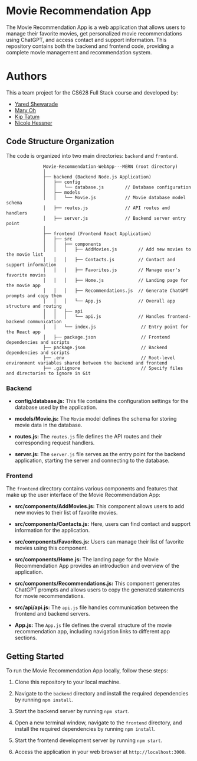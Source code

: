 # Movie Recommendation App

The Movie Recommendation App is a web application that allows users to manage their favorite movies, get personalized movie recommendations using ChatGPT, and access contact and support information. This repository contains both the backend and frontend code, providing a complete movie management and recommendation system.

# Authors

This a team project for the CS628 Full Stack course and developed by:
- [Yared Shewarade](https://github.com/yared-shewarade)
- [Mary Oh](https://github.com/maryoohhh)
- [Kip Tatum](https://github.com/KipTatumRepo)
- [Nicole Hessner](https://github.com/CityUhessnern)

## Code Structure Organization

The code is organized into two main directories: `backend` and `frontend`.

                  Movie-Recommendation-WebApp---MERN (root directory)
                  │
                  ├── backend (Backend Node.js Application)
                  │   ├── config
                  │   │   └── database.js        // Database configuration
                  │   ├── models
                  │   │   └── Movie.js           // Movie database model schema
                  │   ├── routes.js              // API routes and handlers
                  │   ├── server.js              // Backend server entry point
                  │
                  ├── frontend (Frontend React Application)
                  │   ├── src
                  │   │   ├── components
                  │   │   │   ├── AddMovies.js        // Add new movies to the movie list
                  │   │   │   ├── Contacts.js         // Contact and support information
                  │   │   │   ├── Favorites.js        // Manage user's favorite movies
                  │   │   │   ├── Home.js             // Landing page for the movie app
                  │   │   │   ├── Recommendations.js  // Generate ChatGPT prompts and copy them
                  │   │   │   └── App.js              // Overall app structure and routing
                  │   │   ├── api
                  │   │   │   └── api.js              // Handles frontend-backend communication
                  │   │   └── index.js                 // Entry point for the React app
                  │   ├── package.json                 // Frontend dependencies and scripts
                  ├── package.json                     // Backend dependencies and scripts
                  ├── .env                             // Root-level environment variables shared between the backend and frontend
                  ├── .gitignore                       // Specify files and directories to ignore in Git

### Backend

- **config/database.js:** This file contains the configuration settings for the database used by the application.

- **models/Movie.js:** The `Movie` model defines the schema for storing movie data in the database.

- **routes.js:** The `routes.js` file defines the API routes and their corresponding request handlers.

- **server.js:** The `server.js` file serves as the entry point for the backend application, starting the server and connecting to the database.

### Frontend

The `frontend` directory contains various components and features that make up the user interface of the Movie Recommendation App:

- **src/components/AddMovies.js:** This component allows users to add new movies to their list of favorite movies.

- **src/components/Contacts.js:** Here, users can find contact and support information for the application.

- **src/components/Favorites.js:** Users can manage their list of favorite movies using this component.

- **src/components/Home.js:** The landing page for the Movie Recommendation App provides an introduction and overview of the application.

- **src/components/Recommendations.js:** This component generates ChatGPT prompts and allows users to copy the generated statements for movie recommendations.

- **src/api/api.js:** The `api.js` file handles communication between the frontend and backend servers.

- **App.js:** The `App.js` file defines the overall structure of the movie recommendation app, including navigation links to different app sections.

## Getting Started

To run the Movie Recommendation App locally, follow these steps:

1. Clone this repository to your local machine.

2. Navigate to the `backend` directory and install the required dependencies by running `npm install`.

3. Start the backend server by running `npm start`.

4. Open a new terminal window, navigate to the `frontend` directory, and install the required dependencies by running `npm install`.

5. Start the frontend development server by running `npm start`.

6. Access the application in your web browser at `http://localhost:3000`.
